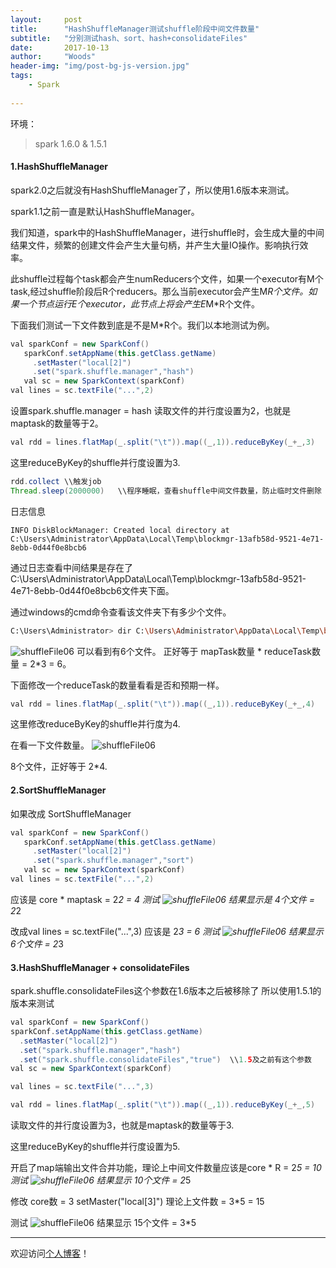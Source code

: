 ```yaml
---
layout:     post
title:      "HashShuffleManager测试shuffle阶段中间文件数量"
subtitle:   "分别测试hash、sort、hash+consolidateFiles"
date:       2017-10-13
author:     "Woods"
header-img: "img/post-bg-js-version.jpg"
tags:
    - Spark
    
---
```


环境：
>spark 1.6.0 & 1.5.1

#### 1.HashShuffleManager
spark2.0之后就没有HashShuffleManager了，所以使用1.6版本来测试。

spark1.1之前一直是默认HashShuffleManager。

我们知道，spark中的HashShuffleManager，进行shuffle时，会生成大量的中间结果文件，频繁的创建文件会产生大量句柄，并产生大量IO操作。影响执行效率。

此shuffle过程每个task都会产生numReducers个文件，如果一个executor有M个task,经过shuffle阶段后R个reducers。那么当前executor会产生M*R个文件。如果一个节点运行E个executor，此节点上将会产生E*M*R个文件。

下面我们测试一下文件数到底是不是M*R个。我们以本地测试为例。
```java
val sparkConf = new SparkConf()
   sparkConf.setAppName(this.getClass.getName)
     .setMaster("local[2]")
     .set("spark.shuffle.manager","hash")
   val sc = new SparkContext(sparkConf)
val lines = sc.textFile("...",2)
```
设置spark.shuffle.manager = hash
读取文件的并行度设置为2，也就是maptask的数量等于2。
```java
val rdd = lines.flatMap(_.split("\t")).map((_,1)).reduceByKey(_+_,3)
```
这里reduceByKey的shuffle并行度设置为3.

```java
rdd.collect \\触发job
Thread.sleep(2000000) 	\\程序睡眠，查看shuffle中间文件数量，防止临时文件删除
```

日志信息
```
INFO DiskBlockManager: Created local directory at C:\Users\Administrator\AppData\Local\Temp\blockmgr-13afb58d-9521-4e71-8ebb-0d44f0e8bcb6
```
通过日志查看中间结果是存在了C:\Users\Administrator\AppData\Local\Temp\blockmgr-13afb58d-9521-4e71-8ebb-0d44f0e8bcb6文件夹下面。

通过windows的cmd命令查看该文件夹下有多少个文件。
```bash
C:\Users\Administrator> dir C:\Users\Administrator\AppData\Local\Temp\blockmgr-13afb58d-9521-4e71-8ebb-0d44f0e8bcb6\* /s 
```
![shuffleFile06](https://wsjwoods.github.io/img/in-post/shuffleFile01.png)
可以看到有6个文件。
正好等于 mapTask数量 * reduceTask数量  = 2*3 = 6。

下面修改一个reduceTask的数量看看是否和预期一样。
```java
val rdd = lines.flatMap(_.split("\t")).map((_,1)).reduceByKey(_+_,4)
```
这里修改reduceByKey的shuffle并行度为4.

在看一下文件数量。
![shuffleFile06](https://wsjwoods.github.io/img/in-post/shuffleFile02.png)

8个文件，正好等于 2*4.

#### 2.SortShuffleManager
如果改成 SortShuffleManager
```java
val sparkConf = new SparkConf()
   sparkConf.setAppName(this.getClass.getName)
     .setMaster("local[2]")
     .set("spark.shuffle.manager","sort")
   val sc = new SparkContext(sparkConf)
val lines = sc.textFile("...",2)
```
应该是 core * maptask = 2*2 = 4
测试 
![shuffleFile06](https://wsjwoods.github.io/img/in-post/shuffleFile03.png)
结果显示是 4个文件 = 2*2

改成val lines = sc.textFile("...",3)
应该是 2*3 = 6
测试
![shuffleFile06](https://wsjwoods.github.io/img/in-post/shuffleFile04.png)
结果显示 6个文件 = 2*3


#### 3.HashShuffleManager + consolidateFiles
spark.shuffle.consolidateFiles这个参数在1.6版本之后被移除了
所以使用1.5.1的版本来测试
```java
val sparkConf = new SparkConf()
sparkConf.setAppName(this.getClass.getName)
  .setMaster("local[2]")
  .set("spark.shuffle.manager","hash")   
  .set("spark.shuffle.consolidateFiles","true")  \\1.5及之前有这个参数
val sc = new SparkContext(sparkConf)

val lines = sc.textFile("...",3)

val rdd = lines.flatMap(_.split("\t")).map((_,1)).reduceByKey(_+_,5)
```
读取文件的并行度设置为3，也就是maptask的数量等于3.

这里reduceByKey的shuffle并行度设置为5.

开启了map端输出文件合并功能，理论上中间文件数量应该是core * R = 2*5 = 10
测试
![shuffleFile06](https://wsjwoods.github.io/img/in-post/shuffleFile05.png)
结果显示 10个文件 = 2*5


修改 core数 = 3
setMaster("local[3]")
理论上文件数 = 3*5 = 15

测试
![shuffleFile06](https://wsjwoods.github.io/img/in-post/shuffleFile06.png)
结果显示 15个文件 = 3*5


---
欢迎访问[个人博客](https://wsjwoods.github.io/)！
